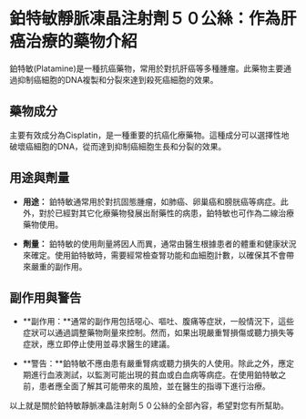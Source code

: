 # 鉑特敏靜脈凍晶注射劑５０公絲：作為肝癌治療的藥物介紹

鉑特敏(Platamine)是一種抗癌藥物，常用於對抗肝癌等多種腫瘤。此藥物主要通過抑制癌細胞的DNA複製和分裂來達到殺死癌細胞的效果。

## 藥物成分

主要有效成分為Cisplatin，是一種重要的抗癌化療藥物。這種成分可以選擇性地破壞癌細胞的DNA，從而達到抑制癌細胞生長和分裂的效果。

## 用途與劑量

- **用途：** 鉑特敏通常用於對抗固態腫瘤，如肺癌、卵巢癌和膀胱癌等病症。此外，對於已經對其它化療藥物發展出耐藥性的病患，鉑特敏也可作為二線治療藥物使用。

- **劑量：** 鉑特敏的使用劑量將因人而異，通常由醫生根據患者的體重和健康狀況來確定。使用鉑特敏時，需要經常檢查腎功能和血細胞計數，以確保其不會帶來嚴重的副作用。

## 副作用與警告

- **副作用：**通常的副作用包括噁心、嘔吐、腹痛等症狀，一般情況下，這些症狀可以通過調整藥物劑量來控制。然而，如果出現嚴重腎損傷或聽力損失等症狀，應立即停止使用並尋求醫生的建議。

- **警告：**鉑特敏不應由患有嚴重腎病或聽力損失的人使用。除此之外，應定期進行血液測試，以監測可能出現的貧血或白血病等病症。在使用鉑特敏之前，患者應全面了解其可能帶來的風險，並在醫生的指導下進行治療。

以上就是關於鉑特敏靜脈凍晶注射劑５０公絲的全部內容，希望對您有所幫助。